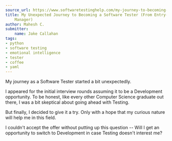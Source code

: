 ```yaml
---
source_url: https://www.softwaretestinghelp.com/my-journey-to-becoming-a-software-tester/
title: My Unexpected Journey to Becoming a Software Tester (From Entry-level to a
    Manager)
author: Mahesh C.
submitter:
    name: Jake Callahan
tags:
- python
- software testing
- emotional intelligence
- tester
- coffee
- yaml
---
```


My journey as a Software Tester started a bit unexpectedly.

I appeared for the initial interview rounds assuming it to be a Development opportunity. To be honest, like every other Computer Science graduate out there, I was a bit skeptical about going ahead with Testing.

But finally, I decided to give it a try. Only with a hope that my curious nature will help me in this field.

I couldn't accept the offer without putting up this question -- Will I get an opportunity to switch to Development in case Testing doesn't interest me?
